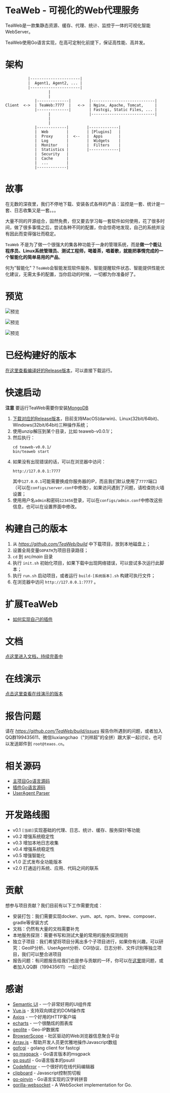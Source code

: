# TeaWeb - 可视化的Web代理服务
TeaWeb是一款集静态资源、缓存、代理、统计、监控于一体的可视化智能WebServer。

TeaWeb使用Go语言实现，在高可定制化前提下，保证高性能、高并发。

# 架构 
~~~
		  |----------------------|
		  |  Agent1, Agent2, ... |
		  |----------------------|
			       |
				   |
             |--------------|        |----------------------------| 
Client  <->  | TeaWeb:7777  |   <->  | Nginx, Apache, Tomcat,     |
             |--------------|        | Fastcgi, Static Files, ... |
                   |                 |----------------------------|
                   |
                   |
             |-------------|        |-------------|
             |  Web        |        | [Plugins]   | 
             |  Proxy      |  <--   |  Apps       |
             |  Log        |        |  Widgets    |
             |  Monitor    |        |  Filters    |
             |  Statistics |        |-------------|
             |  Security   |
             |  Cache      |
             |  ...        |
             |-------------|
~~~

# 故事 
在无数的深夜里，我们不停地下载、安装各式各样的产品：监控是一套、统计是一套、日志收集又是一套。。。

大量不同的开源组合，固然免费，但又要去学习每一套软件如何使用，花了很多时间，做了很多事情之后，尝试各种不同的配置，你会惊奇地发现，自己的系统并没有因此而变得强壮而稳定。

`TeaWeb` 不是为了做一个很强大的集各种功能于一身的管理系统，而是**做一个能让程序员、Linux系统管理员、测试工程师，喝着茶，唱着歌，就能把事情完成的一个智能化的简单易用的产品**。

何为"智能化"？`TeaWeb`会智能发现软件服务、智能提醒软件状态、智能提供性能优化建议，无需太多的配置，当你启动的时候，一切都为你准备好了。

# 预览
![预览](./docs/screenshots/screen-shot-1.png)

![预览](./docs/screenshots/screen-shot-2.png)

![预览](./docs/screenshots/screen-shot-3.png)

# 已经构建好的版本
[在这里查看编译好的Release版本](http://plus.teaos.cn/download)，可以直接下载运行。

# 快速启动
**注意** 要运行TeaWeb需要你安装[MongoDB](https://www.mongodb.com/)

1. [下载对应的Release版本](http://plus.teaos.cn/download)，目前支持MacOS(darwin)、Linux(32bit/64bit)、Windows(32bit/64bit)三种操作系统；
2. 使用unzip解压到某个目录，比如 teaweb-v0.0.1/；
3. 然后执行：
    ~~~shell
    cd teaweb-v0.0.1/
    bin/teaweb start
    ~~~
4. 如果没有出现错误的话，可以在浏览器中访问：
    ~~~
    http://127.0.0.1:7777
    ~~~
    其中`127.0.0.1`可能需要换成你服务器的IP，而且我们默认使用了`7777`端口（可以在`configs/server.conf`中修改），如果访问遇到了问题，请检查防火墙设置；
5. 使用用户名`admin`和密码`123456`登录，可以在`configs/admin.conf`中修改这些信息，也可以在设置界面中修改。

# 构建自己的版本    
1. 从 *https://github.com/TeaWeb/build* 中下载项目，放到本地磁盘上；
2. 设置全局变量`GOPATH`为项目目录路径；
3. `cd` 到 *src/main* 目录
4. 执行 `init.sh` 初始化项目，如果下载中出现网络错误，可以尝试多次运行此脚本；
5. 执行 `run.sh` 启动项目，或者运行 `build-[系统版本].sh` 构建可执行文件；
6. 在浏览器中访问 `http://127.0.0.1:7777` 。

# 扩展TeaWeb
* [如何实现自己的插件](https://github.com/TeaWeb/plugin)

# 文档
[点这里进入文档，持续完善中](http://plus.teaos.cn/doc)

# 在线演示
[点击这里查看在线演示的版本](http://teaos.cn:7777/)

# 报告问题
请在 *https://github.com/TeaWeb/build/issues* 报告你所遇到的问题，或者加入QQ群199435611、微信liuxiangchao（"刘祥超"的全拼）跟大家一起讨论，也可以发送邮件到 `root@teaos.cn`。

# 相关源码
* [主项目Go语言源码](https://github.com/TeaWeb/code)
* [插件Go语言源码](https://github.com/TeaWeb/plugin)
* [UserAgent Parser](https://github.com/TeaWeb/uaparser)

# 开发路线图
* v0.1 `[当前]`实现基础的代理、日志、统计、缓存、服务探针等功能
* v0.2 增强系统稳定性
* v0.3 增加本地日志收集
* v0.4 增强系统稳定性
* v0.5 增强智能化 
* v1.0 正式发布全功能版本
* v2.0 打通运行系统、应用、代码之间的联系

# 贡献
想参与项目贡献？我们目前有以下工作需要完成：
* 安装打包：我们需要实现docker、yum、apt、npm、brew、composer、gradle等安装方式
* 文档：仍然有大量的文档需要补充
* 本地服务探测：需要书写和测试大量的常用的服务探测规则
* 独立子项目：我们希望将项目分离出多个子项目进行，如果你有兴趣，可以研究：GeoIP分析、UserAgent分析、CGI协议、日志分析、文件识别等独立项目，我们可以整合进项目
* 报告问题：有问题报告给我们也是参与贡献的一环，你可以在[这里](https://github.com/TeaWeb/build/issues)提问题，或者加入QQ群（199435611）一起讨论

# 感谢
* [Semantic UI](https://semantic-ui.com) - 一个非常好用的UI组件库
* [Vue.js](https://cn.vuejs.org/) - 支持双向绑定的DOM操作库
* [Axios](https://github.com/axios/axios) - 一个好用的HTTP客户端
* [echarts](http://echarts.baidu.com/) - 一个很酷炫的图表库
* [geolite](https://dev.maxmind.com/geoip/legacy/geolite/) - Geo-IP数据库
* [BrowserScope](http://www.browserscope.org/) - 社区驱动的Web浏览器信息聚合平台
* [Array.js](https://github.com/iwind/Array.js) - 帮助开发人员更优雅地操作Javascript数组
* [gofcgi](https://github.com/iwind/gofcgi) - golang client for fastcgi
* [go msgpack](https://github.com/vmihailenco/msgpack) - Go语言版本的msgpack
* [go psutil](https://github.com/shirou/gopsutil) - Go语言版本的psutil
* [CodeMirror](https://codemirror.net/) - 一个很好的在线代码编辑器
* [clipboard](https://github.com/zenorocha/clipboard.js) - Javascript控制剪切板
* [go-pinyin](https://github.com/mozillazg/go-pinyin) - Go语言实现的汉字转拼音
* [gorilla-websocket](https://github.com/gorilla/websocket) - A WebSocket implementation for Go.
